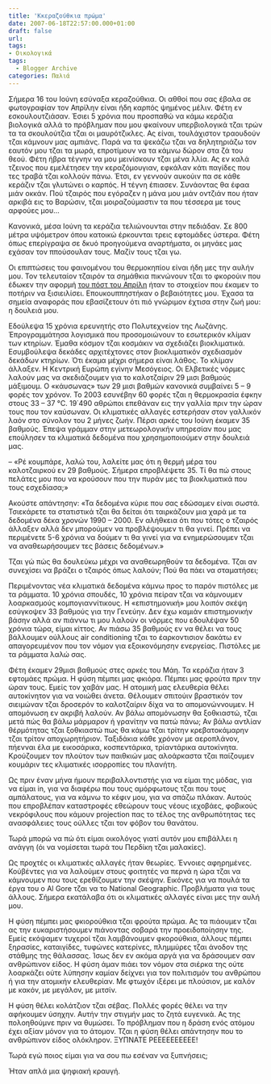 ```yaml
---
title: 'Κκεραζούθκια πρώμα'
date: 2007-06-18T22:57:00.000+01:00
draft: false
url: 
tags: 
- Οικολογικά
tags:
  - Blogger Archive
categories: Παλιά
---
```


Σήμερα 16 του Ιούνη εσύναξα κεραζούθκια. Οι αθθοί που σας έβαλα σε φωτογραφίαν τον Απρίλην είναι ήδη καρπός ψημένος μέλιν. Φέτη εν εσκουλουτζιάσαν. Έσιει 5 χρόνια που προσπαθώ να κάμω κεράζια βιολογικά αλλά το πρόβλημαν που μου φκαίνουν υπερβιολογικά τζαι τρών τα τα σκουλούτζια τζαι οι μαυρότζικλες. Ας είναι, τουλάχιστον τραουδούν τζαι κάμνουν μας αμπιάνς. Παρά να τα ψεκάζω τζαι να δηλητηριάζω τον εαυτόν μου τζαι τα μωρά, επροτίμουν να τα κάμνω δώρον στα ζά του θεού. Φέτη ήβρα τέγνην να μου μεινίσκουν τζαι μένα λλία. Ας εν καλά τζεινος που εμελέτησεν την κεραζόμουγιαν, εφκάλαν κάτι παγίδες που τες τραβά τζαι κολλούν πάνω. Έτσι, εν γεννούν αυκούιν πα σε κάθε κεράζιν τζαι γλυτώνει ο καρπός. Η τέγνη έπιασεν. Συνάοντας θα έφαα μιάν οκκάν. Πού τζαιρός που εγόραζεν η μάνα μου μιάν οντζιάν που ήταν αρκιβά εις το Βαρώσιν, τζαι μοιραζούμαστιν τα που τέσσερα με τους αρφούες μου…  
  
Κανονικά, μέσα Ιούνη τα κεράζια τελιώνουνται στην πεδιάδαν. Σε 800 μέτρα υψόμετρον όπου κατοικώ έρκουνται τρεις εφτομάδες ύστερα. Φέτη όπως επερίγραψα σε δκυό προηγούμενα αναρτήματα, οι μηνάες μας εχάσαν τον ππούσουλαν τους. Μαζίν τους τζαι γω.  
  
Οι επιπτώσεις του φαινομένου του θερμοκηπίου είναι ήδη μες την αυλήν μου. Τον τελευταίον τζαιρόν τα σημάθκια πικνώνουν τζαι το φκορούιν που έδωκεν την αφορμή [του πόστ του Απρίλη](http://acerasanthropophorum.blogspot.com/2007/05/blog-post.html) ήταν το στοιχείον που έκαμεν το ποτήριν να ξισιειλίσει. Επουκουππηστήκαν ο βεβαιότητες μου. Έχασα τα σημεία αναφοράς που εβασίζετουν ότι πιό γνώριμον έχτισα στην ζωή μου: η δουλειά μου.  
  
Εδούλεψα 15 χρόνια ερευνητής στο Πολυτεχνείον της Λωζάνης. Έπρογραμμάτησα λογισμικά που προσομοιώνουν το εσωτερικόν κλίμαν των κτηρίων. Έμαθα κόσμον τζαι κοσμάκιν να σχεδιάζει βιοκλιματικά. Εσυμβούλεψα δεκάδες αρχιτέχτονες στον βιοκλιματικόν σχεδιασμόν δεκάδων κτηρίων. Ότι έκαμα μέχρι σήμερα είναι λάθος. Το κλίμαν άλλαξεν. Η Κεντρική Ευρώπη εγίνην Μεσόγειος. Οι Ελβετικές νόρμες λαλούν μας να σκεδιάζουμεν για το καλοτζαίριν 29 μισι βαθμούς μάξιμουμ. Ο «κάυσωνας» των 29 μισι βαθμών κανονικά συμβαίνει 5 – 9 φορές τον χρόνον. Το 2003 εσυνέβην 60 φορές τζαι η θερμοκρασία έφκην στους 33 – 37 °C. 19΄490 αθρώποι επεθάναν εις την γαλλία πριν την ώραν τους που τον καύσωναν. Οι κλιματικές αλλαγές εστερήσαν στον γαλλικόν λαόν στο σύνολον του 2 μήνες ζωήν. Πέρσι αρκές του Ιούνη έκαμεν 35 βαθμούς. Έπεψα γράμμαν στην μετεωρολογικήν υπηρεσίαν που μας επούλησεν τα κλιματικά δεδομένα που χρησημοποιούμεν στην δουλειά μας.  
  
– «Ρέ κουμπάρε, λαλώ του, λαλείτε μας ότι η θερμή μέρα του καλοτζαιρκού εν 29 βαθμούς. Σήμερα επροβλέψετε 35. Τί θα πώ στους πελάτες μου που να κρούσουν που την πυράν μες τα βιοκλιματικά που τους εσχεδίασα;»  
  
Ακούστε απάντησην: «Τα δεδομένα κύριε που σας εδώσαμεν είναι σωστά. Τσιεκάρετε τα στατιστικά τζαι θα δείται ότι ταιρκάζουν μια χαρά με τα δεδομένα δέκα χρονών 1990 – 2000. Εν αλήθκεια ότι που τότες ο τζαιρός άλλαξεν αλλά δεν μπορούμεν να προβλέψουμεν τι θα γινεί. Πρέπει να περιμένετε 5-6 χρόνια να δούμεν τι θα γινεί για να ενημερώσουμεν τζαι να αναθεωρήσουμεν τες βάσεις δεδομένων.»  
  
Τζαι γώ πώς θα δουλεύκω μέχρι να αναθεωρηθούν τα δεδομένα. Τζαι αν συνεχίσει να βράζει ο τζαιρός όπως λαλούν; Πού θα πάει να σταματήσει;  
  
Περιμένοντας νέα κλιματικά δεδομένα κάμνω προς το παρόν πιστόλες με τα ράμματα. 10 χρόνια σπουδές, 10 χρόνια πείραν τζαι να κάμνουμεν λοαρκασμούς κομπογιαννίτικους. Η «επιστημονική» μου λοιπόν σκέψη εσύγκοψεν 33 βαθμούς για την Γενεύην. Δεν έχω καμιάν επιστημονικήν βάσην αλλά αν πιάννω τι μου λαλούν οι νόρμες που εδουλέψαν 50 χρόνια τώρα, είμαι κίττος. Αν πιάσω 35 βαθμούς εν να θέλει να τους βάλλουμεν ούλλους air conditioning τζαι το έαρκοντισιον δακάτω εν απαγορευμένον που τον νόμον για εξοικονόμησην ενεργείας. Πιστόλες με τα ράμματα λαλώ σας.  
  
Φέτη έκαμεν 29μισι βαθμούς στες αρκές του Μάη. Τα κεράζια ήταν 3 εφτομάες πρώμα. Η φύση πέμπει μας φκιόρα. Πέμπει μας φρούτα πριν την ώραν τους. Εμείς τον χαβάν μας. Η ατομική μας ελευθερία θέλει αυτοκίνητον για να νοιώθει άνετα. Θέλουμεν σπιτούιν βραστικόν τον σιειμώναν τζαι δροσερόν το καλοτζαίριν δίχα να το απομονώννουμεν. Η απομόνωση εν ακριβή λαλούν. Αν βάλω απομόνωσην θα ξοθκιαστώ, τζαι μετά πώς θα βάλω μάρμαρον ή γρανίτην να πατώ πάνω; Αν βάλω αντλίαν θέρμότητας τζαι ξοθκιαστώ πως θα κάμω τζαι τρίτην κρεβατοκάμαρην τζαι τρίτον αποχωρητήριον. Ταξιδάκια κάθε χρόνον με αεροπλάνον, πήενναι έλα με εικοσάρικα, κοσπεντάρικα, τρίαντάρικα αυτοκίνητα. Κρούζουμεν τον πλούτον των παιθκιών μας αλοάρκαστα τζαι παίζουμεν κουμάριν τες κλιματικές ισορροπίες του πλανήτη.  
  
Ως πριν έναν μήνα ήμουν περιβαλλοντιστής για να είμαι της μόδας, για να είμαι in, για να διαφέρω που τους αμόρφωτους τζαι που τους αμπάλατους, για να κάμνω το κέφιν μου, για να σπάζω πλάκαν. Αυτούς που επροβλέπαν καταστροφές εθεώρουν τους νέους ιεχοβάες, φοβικούς νεκρόφιλους που κάμουν projection πας το τέλος της ανθρωπότητας τες ανασφάλειες τους ούλλες τζαι τον φόβον του θανάτου.  
  
Τωρά μπορώ να πώ ότι είμαι οικολόγος γιατί αυτόν μου επιβάλλει η ανάγγη (όι να νομίσεται τωρά του Περδίκη τζαι μαλακίες).  
  
Ως προχτές οι κλιματικές αλλαγές ήταν θεωρίες. Έννοιες αφηρημένες. Κούβέντες για να λαλούμεν στους φοιτητές να περνά η ώρα τζαι να κάμνουμεν που τους ερεθίζουμεν την σκέψην. Εικόνες για να πουλά τα έργα του ο Al Gore τζαι να το National Geographic. Προβλήματα για τους άλλους. Σήμερα εκατάλαβα ότι οι κλιματικές αλλαγές είναι μες την αυλή μου.  
  
Η φύση πέμπει μας φκιορούθκια τζαι φρούτα πρώμα. Ας τα πιάουμεν τζαι ας την ευκαριστήσουμεν πιάνοντας σοβαρά την προειδοποίησην της. Εμείς εκόψαμεν τυχεροί τζαι λαμβάνουμεν φκορούθκια, άλλους πέμπει ξηρασίες, καταιγίδες, τυφώνες κατερίνες, πλημμύρες τζαι άνοδον της στάθμης της θάλασσας. Ίσως δεν εν ακόμα αργά για να δράσουμεν σαν ανθρώπινον είδος. Η φύση άμαν πιάει τον νόμον στα σιέρκα της ούτε λοαρκάζει ούτε λύπησην καμίαν δείχνει για τον πολιτισμόν του ανθρώπου ή για την ατομικήν ελευθερίαν. Με φτωχόν ιξέρει με πλούσιον, με καλόν με κακόν, με μεγάλον, με μιτσίν.  
  
Η φύση θέλει κολάτζιον τζαι σέβας. Πολλές φορές θέλει να την αφήκουμεν ύσηχην. Αυτήν την στιγμήν μας το ζητά ευγενικά. Ας της πολοηθούμνε πριν να θυμώσει. Το πρόβλημαν που η δράση ενός ατόμου έχει αξίαν μόνον για το άτομον. Τζαι η φύση θέλει απάντησην που το ανθρώπινον είδος ολόκληρον. ΞΥΠΝΑΤΕ ΡΕΕΕΕΕΕΕΕΕΕ!  
  
Τωρά εγώ ποιος είμαι για να σου πω εσέναν να ξυπνήσεις;  
  
Ήταν απλά μια ψηφιακή κραυγή.
